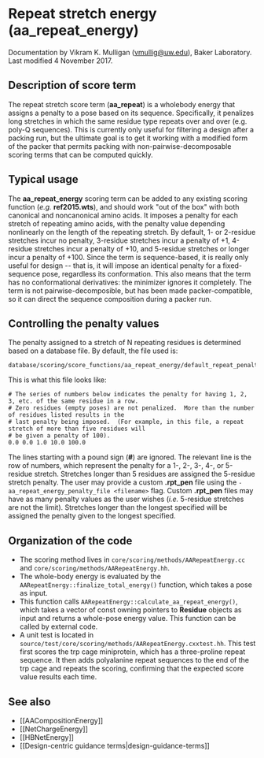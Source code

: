 # Repeat stretch energy (aa_repeat_energy)
Documentation by Vikram K. Mulligan (vmullig@uw.edu), Baker Laboratory.
Last modified 4 November 2017.

## Description of score term
The repeat stretch score term (**aa_repeat**) is a wholebody energy that assigns a penalty to a pose based on its sequence.  Specifically, it penalizes long stretches in which the same residue type repeats over and over (e.g. poly-Q sequences).  This is currently only useful for filtering a design after a packing run, but the ultimate goal is to get it working with a modified form of the packer that permits packing with non-pairwise-decomposable scoring terms that can be computed quickly.

## Typical usage
The **aa_repeat_energy** scoring term can be added to any existing scoring function (*e.g.* **ref2015.wts**), and should work "out of the box" with both canonical and noncanonical amino acids.  It imposes a penalty for each stretch of repeating amino acids, with the penalty value depending nonlinearly on the length of the repeating stretch.  By default, 1- or 2-residue stretches incur no penalty, 3-residue stretches incur a penalty of +1, 4-residue stretches incur a penalty of +10, and 5-residue stretches or longer incur a penalty of +100.  Since the term is sequence-based, it is really only useful for design -- that is, it will impose an identical penalty for a fixed-sequence pose, regardless its conformation.  This also means that the term has no conformational derivatives: the minimizer ignores it completely.  The term is not pairwise-decomposible, but has been made packer-compatible, so it can direct the sequence composition during a packer run.

## Controlling the penalty values
The penalty assigned to a stretch of N repeating residues is determined based on a database file.  By default, the file used is:
```
database/scoring/score_functions/aa_repeat_energy/default_repeat_penalty_table.rpt_pen
```
This is what this file looks like:
```
# The series of numbers below indicates the penalty for having 1, 2, 3, etc. of the same residue in a row.
# Zero residues (empty poses) are not penalized.  More than the number of residues listed results in the 
# last penalty being imposed.  (For example, in this file, a repeat stretch of more than five residues will
# be given a penalty of 100).
0.0 0.0 1.0 10.0 100.0
```
The lines starting with a pound sign (**#**) are ignored.  The relevant line is the row of numbers, which represent the penalty for a 1-, 2-, 3-, 4-, or 5-residue stretch.  Stretches longer than 5 residues are assigned the 5-residue stretch penalty.  The user may provide a custom **.rpt_pen** file using the ```-aa_repeat_energy_penalty_file <filename>``` flag.  Custom **.rpt_pen** files may have as many penalty values as the user wishes (*i.e.* 5-residue stretches are not the limit).  Stretches longer than the longest specified will be assigned the penalty given to the longest specified.

## Organization of the code
- The scoring method lives in ```core/scoring/methods/AARepeatEnergy.cc``` and ```core/scoring/methods/AARepeatEnergy.hh```.
- The whole-body energy is evaluated by the ```AARepeatEnergy::finalize_total_energy()``` function, which takes a pose as input.
- This function calls ```AARepeatEnergy::calculate_aa_repeat_energy()```, which takes a vector of const owning pointers to **Residue** objects as input and returns a whole-pose energy value.  This function can be called by external code.
- A unit test is located in ```source/test/core/scoring/methods/AARepeatEnergy.cxxtest.hh```.  This test first scores the trp cage miniprotein, which has a three-proline repeat sequence.  It then adds polyalanine repeat sequences to the end of the trp cage and repeats the scoring, confirming that the expected score value results each time.

## See also
* [[AACompositionEnergy]]
* [[NetChargeEnergy]]
* [[HBNetEnergy]]
* [[Design-centric guidance terms|design-guidance-terms]]

